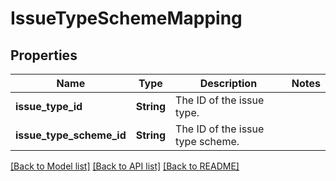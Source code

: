 # IssueTypeSchemeMapping

## Properties

Name | Type | Description | Notes
------------ | ------------- | ------------- | -------------
**issue_type_id** | **String** | The ID of the issue type. | 
**issue_type_scheme_id** | **String** | The ID of the issue type scheme. | 

[[Back to Model list]](../README.md#documentation-for-models) [[Back to API list]](../README.md#documentation-for-api-endpoints) [[Back to README]](../README.md)


